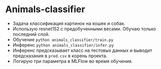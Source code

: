 # Animals-classifier

- Задача классификация картинок на кошек и собак.
- Использую resnet152 с предобученными весами. Обучаю только последний слой.
- Обучение `python animals_classifier/train.py`
- Инференс `python animals_classifier/infer.py`
- Инференс предсказывает класс на тестовых данных и выводит предсказания в `pred.csv` в корень проекта.
- Логирую три параметра в MLFlow во время обучения.
